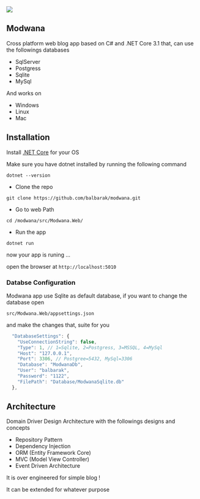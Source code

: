 <img src="https://dev.azure.com/balbarak/Modwana/_apis/build/status/Master%20Build%20CI"/>

## Modwana
Cross platform web blog app based on C# and .NET Core 3.1 that, can use the followings databases
* SqlServer
* Postgress
* Sqlite
* MySql

And works on
* Windows 
* Linux
* Mac
## Installation

Install [.NET Core](https://dot.net) for your OS

Make sure you have dotnet installed by running the following command

`dotnet --version`

* Clone the repo

`git clone https://github.com/balbarak/modwana.git`

* Go to web Path

`cd /modwana/src/Modwana.Web/`

* Run the app

`dotnet run`

now your app is runing ...

open the browser at `http://localhost:5010`

### Databse Configuration
Modwana app use Sqlite as default database, if you want to change the database open

`src/Modwana.Web/appsettings.json`

and make the changes that, suite for you
```js
  "DatabaseSettings": {
    "UseConnectionString": false,
    "Type": 1, // 1=Sqlite, 2=Postgress, 3=MSSQL, 4=MySql
    "Host": "127.0.0.1",
    "Port": 3306, // Postgree=5432, MySql=3306
    "Database": "ModwanaDb",
    "User": "balbarak",
    "Password": "1122",
    "FilePath": "Database/ModwanaSqlite.db"
  },
```


## Architecture 
Domain Driver Design Architecture with the followings designs and concepts

* Repository Pattern
* Dependency Injection
* ORM (Entity Framework Core)
* MVC (Model View Controller)
* Event Driven Architecture

It is over engineered for simple blog !

It can be extended for whatever purpose 

